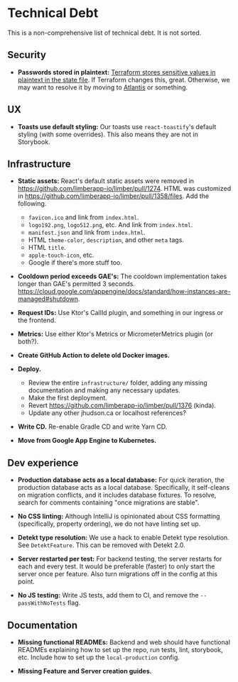 # Technical Debt

This is a non-comprehensive list of technical debt.
It is not sorted.

## Security

- **Passwords stored in plaintext:**
  [Terraform stores sensitive values in plaintext in the state file](https://github.com/hashicorp/terraform/issues/516).
  If Terraform changes this, great.
  Otherwise, we may want to resolve it by moving to [Atlantis](https://www.runatlantis.io/) or something.

## UX

- **Toasts use default styling:**
  Our toasts use `react-toastify`'s default styling (with some overrides).
  This also means they are not in Storybook.

## Infrastructure

- **Static assets:**
  React's default static assets were removed in https://github.com/limberapp-io/limber/pull/1274.
  HTML was customized in https://github.com/limberapp-io/limber/pull/1358/files.
  Add the following.
  - `favicon.ico` and link from `index.html`.
  - `logo192.png`, `logo512.png`, etc. And link from `index.html`.
  - `manifest.json` and link from `index.html`.
  - HTML `theme-color`, `description`, and other `meta` tags.
  - HTML `title`.
  - `apple-touch-icon`, etc.
  - Google if there's more stuff too.

- **Cooldown period exceeds GAE's:**
  The cooldown implementation takes longer than GAE's permitted 3 seconds.
  https://cloud.google.com/appengine/docs/standard/how-instances-are-managed#shutdown.

- **Request IDs:**
  Use Ktor's CallId plugin, and something in our ingress or the frontend.

- **Metrics:**
  Use either Ktor's Metrics or MicrometerMetrics plugin (or both?).

- **Create GitHub Action to delete old Docker images.**

- **Deploy.**
  - Review the entire `infrastructure/` folder,
    adding any missing documentation and making any necessary updates.
  - Make the first deployment.
  - Revert https://github.com/limberapp-io/limber/pull/1376 (kinda).
  - Update any other jhudson.ca or localhost references?

- **Write CD.**
  Re-enable Gradle CD and write Yarn CD.

- **Move from Google App Engine to Kubernetes.**

## Dev experience

- **Production database acts as a local database:**
  For quick iteration, the production database acts as a local database.
  Specifically, it self-cleans on migration conflicts,
  and it includes database fixtures.
  To resolve, search for comments containing "once migrations are stable".

- **No CSS linting:**
  Although IntelliJ is opinionated about CSS formatting
  (specifically, property ordering),
  we do not have linting set up.

- **Detekt type resolution:**
  We use a hack to enable Detekt type resolution.
  See `DetektFeature`.
  This can be removed with Detekt 2.0.

- **Server restarted per test:**
  For backend testing, the server restarts for each and every test.
  It would be preferable (faster) to only start the server once per feature.
  Also turn migrations off in the config at this point.

- **No JS testing:**
  Write JS tests, add them to CI, and remove the `--passWithNoTests` flag.

## Documentation

- **Missing functional READMEs:**
  Backend and web should have functional READMEs
  explaining how to set up the repo, run tests, lint, storybook, etc.
  Include how to set up the `local-production` config.

- **Missing Feature and Server creation guides.**
